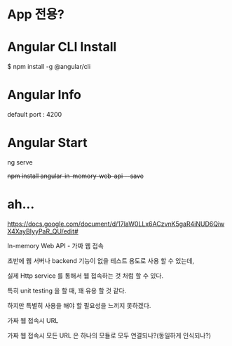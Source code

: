 # App 전용?




# Angular CLI Install
$ npm install -g @angular/cli

# Angular Info

default port : 4200

# Angular Start
ng serve


<del>npm install angular-in-memory-web-api --save</del>


# ah...


https://docs.google.com/document/d/17laW0LLx6ACzvnK5gaR4iNUD6QiwX4XayBIyyPaR_QU/edit#

In-memory Web API - 가짜 웹 접속

초반에 웹 서버나 backend 기능이 없을 테스트 용도로 사용 할 수 있는데,

실제  Http service 를 통해서 웹 접속하는 것 처럼 할 수 있다.

특히 unit testing 을 할 때, 꽤 유용 할 것 같다.

하지만 특별히 사용을 해야 할 필요성을 느끼지 못하겠다.




가짜 웹 접속시 URL

가짜 웹 접속시 모든 URL 은 하나의 모듈로 모두 연결되나?(동일하게 인식되나?)
